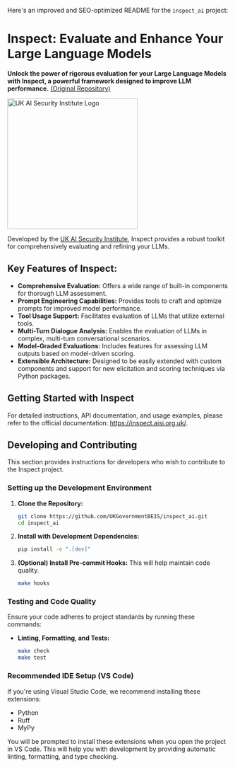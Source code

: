 Here's an improved and SEO-optimized README for the `inspect_ai` project:

# Inspect: Evaluate and Enhance Your Large Language Models

**Unlock the power of rigorous evaluation for your Large Language Models with Inspect, a powerful framework designed to improve LLM performance.** [(Original Repository)](https://github.com/UKGovernmentBEIS/inspect_ai)

[<img width="295" src="https://inspect.aisi.org.uk/images/aisi-logo.svg" alt="UK AI Security Institute Logo" />](https://aisi.gov.uk/)

Developed by the [UK AI Security Institute](https://aisi.gov.uk/), Inspect provides a robust toolkit for comprehensively evaluating and refining your LLMs.

## Key Features of Inspect:

*   **Comprehensive Evaluation:** Offers a wide range of built-in components for thorough LLM assessment.
*   **Prompt Engineering Capabilities:**  Provides tools to craft and optimize prompts for improved model performance.
*   **Tool Usage Support:** Facilitates evaluation of LLMs that utilize external tools.
*   **Multi-Turn Dialogue Analysis:** Enables the evaluation of LLMs in complex, multi-turn conversational scenarios.
*   **Model-Graded Evaluations:** Includes features for assessing LLM outputs based on model-driven scoring.
*   **Extensible Architecture:** Designed to be easily extended with custom components and support for new elicitation and scoring techniques via Python packages.

## Getting Started with Inspect

For detailed instructions, API documentation, and usage examples, please refer to the official documentation:  <https://inspect.aisi.org.uk/>.

## Developing and Contributing

This section provides instructions for developers who wish to contribute to the Inspect project.

### Setting up the Development Environment

1.  **Clone the Repository:**

    ```bash
    git clone https://github.com/UKGovernmentBEIS/inspect_ai.git
    cd inspect_ai
    ```

2.  **Install with Development Dependencies:**

    ```bash
    pip install -e ".[dev]"
    ```

3.  **(Optional) Install Pre-commit Hooks:**  This will help maintain code quality.

    ```bash
    make hooks
    ```

### Testing and Code Quality

Ensure your code adheres to project standards by running these commands:

*   **Linting, Formatting, and Tests:**

    ```bash
    make check
    make test
    ```

### Recommended IDE Setup (VS Code)

If you're using Visual Studio Code, we recommend installing these extensions:

*   Python
*   Ruff
*   MyPy

You will be prompted to install these extensions when you open the project in VS Code.  This will help you with development by providing automatic linting, formatting, and type checking.